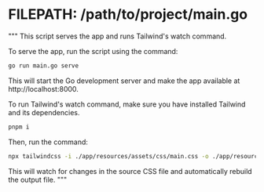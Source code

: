# FILEPATH: /path/to/project/main.go

"""
This script serves the app and runs Tailwind's watch command.

To serve the app, run the script using the command:

```bash
go run main.go serve
```

This will start the Go development server and make the app available at http://localhost:8000.

To run Tailwind's watch command, make sure you have installed Tailwind and its dependencies.

```bash
pnpm i
```

Then, run the command:

```bash
npx tailwindcss -i ./app/resources/assets/css/main.css -o ./app/resources/assets/dist/output.css --build
```

This will watch for changes in the source CSS file and automatically rebuild the output file.
"""
